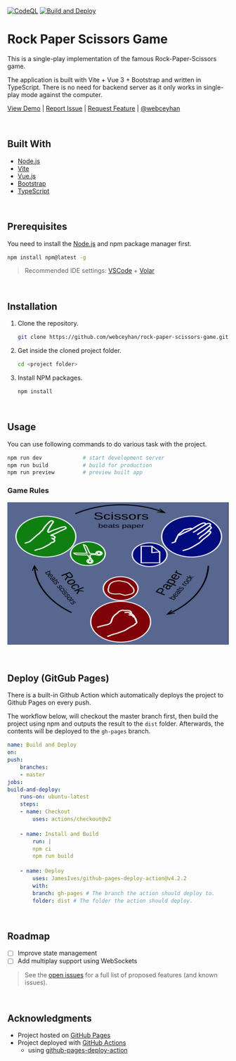 [![CodeQL](https://github.com/webceyhan/rock-paper-scissors-game/actions/workflows/codeql-analysis.yml/badge.svg)](https://github.com/webceyhan/rock-paper-scissors-game/actions/workflows/codeql-analysis.yml)
[![Build and Deploy](https://github.com/webceyhan/rock-paper-scissors-game/actions/workflows/build-and-deploy.yml/badge.svg)](https://github.com/webceyhan/rock-paper-scissors-game/actions/workflows/build-and-deploy.yml)

 <!-- Title -->

# Rock Paper Scissors Game

<!-- Description -->

This is a single-play implementation of the famous Rock-Paper-Scissors game.

The application is built with Vite + Vue 3 + Bootstrap and written in TypeScript.
There is no need for backend server as it only works in single-play mode against the computer.

[View Demo](https://ceyhan.io/rock-paper-scissors-game/) |
[Report Issue](https://github.com/webceyhan/rock-paper-scissors-game/issues) |
[Request Feature](https://github.com/webceyhan/rock-paper-scissors-game/pulls) |
[@webceyhan](https://twitter.com/webceyhan)

<br>
<!-- Built With -->

## Built With

-   [Node.js](https://nodejs.dev/)
-   [Vite](https://vitejs.dev/)
-   [Vue.js](https://vuejs.org/)
-   [Bootstrap](https://getbootstrap.com)
-   [TypeScript](https://www.typescriptlang.org/)

<br>
<!-- Prerequisites -->

## Prerequisites

You need to install the [Node.js](https://nodejs.dev/) and npm package manager first.

```sh
npm install npm@latest -g
```

> Recommended IDE settings:
> [VSCode](https://code.visualstudio.com/) + [Volar](https://marketplace.visualstudio.com/items?itemName=johnsoncodehk.volar)

<br>
<!-- Installation -->

## Installation

1. Clone the repository.
    ```sh
    git clone https://github.com/webceyhan/rock-paper-scissors-game.git
    ```
2. Get inside the cloned project folder.
    ```sh
    cd <project folder>
    ```
3. Install NPM packages.
    ```sh
    npm install
    ```

<br>
<!-- Usage Examples -->

## Usage

You can use following commands to do various task with the project.

```sh
npm run dev             # start development server
npm run build           # build for production
npm run preview         # preview built app
```

### Game Rules
![Rules](./src/assets/rules.png)

<br>
<!-- Deploy -->

## Deploy (GitGub Pages)

There is a built-in Github Action which automatically deploys the project to Github Pages on every push.

The workflow below, will checkout the master branch first, then build the project using npm and outputs the result to the `dist` folder.
Afterwards, the contents will be deployed to the `gh-pages` branch.

```yaml
name: Build and Deploy
on:
push:
    branches:
    - master
jobs:
build-and-deploy:
    runs-on: ubuntu-latest
    steps:
    - name: Checkout
        uses: actions/checkout@v2

    - name: Install and Build
        run: |
        npm ci
        npm run build

    - name: Deploy
        uses: JamesIves/github-pages-deploy-action@v4.2.2
        with:
        branch: gh-pages # The branch the action should deploy to.
        folder: dist # The folder the action should deploy.
```

<br>
<!-- Roadmap -->

## Roadmap

-   [ ] Improve state management
-   [ ] Add multiplay support using WebSockets

> See the [open issues](https://github.com/webceyhan/rock-paper-scissors-game/issues) for a full list of proposed features (and known issues).

<br>
<!-- Acknowledgments -->

## Acknowledgments

-   Project hosted on [GitHub Pages](https://pages.github.com/)
-   Project deployed with [GitHub Actions](https://docs.github.com/en/actions)
    -   using [github-pages-deploy-action](https://github.com/JamesIves/github-pages-deploy-action)
